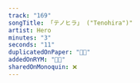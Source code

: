 ```yaml
---
track: "169"
songTitle: 「テノヒラ」 ("Tenohira")"
artist: Hero
minutes: "3"
seconds: "11"
duplicatedOnPaper: "👍🏻"
addedOnRYM: "👍🏻"
sharedOnMonoquin: ❌
---
```

